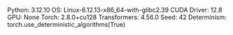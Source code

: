 Python: 3.12.10
OS: Linux-6.12.13-x86_64-with-glibc2.39
CUDA Driver: 12.8
GPU: None
Torch: 2.8.0+cu128
Transformers: 4.56.0
Seed: 42
Determinism: torch.use_deterministic_algorithms(True)
